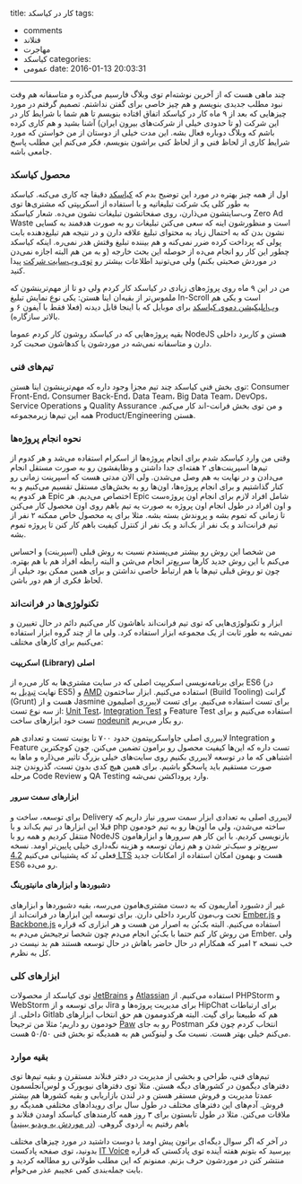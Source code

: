 title: کار در کیاسکد
tags:
  - comments
  - فنلاند
  - مهاجرت
  - کیاسکد
categories:
  - عمومی
date: 2016-01-13 20:03:31
---

چند ماهی هست که از آخرین نوشته‌ام توی وبلاگ فارسیم می‌گذره و متاسفانه هم وقت نبود مطلب جدیدی بنویسم و هم چیز خاصی برای گفتن نداشتم. تصمیم گرفتم در مورد چیزهایی که بعد از ۹ ماه کار در کیاسکد اتفاق افتاده بنویسم تا هم شما با شرایط کار در این شرکت (و تا حدودی خیلی از شرکت‌های بیرون ایران) آشنا بشید و هم کاری کرده باشم که وبلاگ دوباره فعال بشه. این مدت خیلی از دوستان از من خواستن که مورد شرایط کاری از لحاظ فنی و از لحاظ کنی براشون بنویسم، فکر می‌کنم این مطلب پاسخ جامعی باشه.

<!-- more -->

### محصول کیاسکد
اول از همه چیز بهتره در مورد این توضیح بدم که [کیاسکد](http://www.kiosked.com/advertisers) دقیقا چه کاری می‌کنه. کیاسکد به طور کلی یک شرکت تبلیغاتیه و با استفاده از اسکریپتی که مشتری‌ها توی وب‌سایتشون می‌ذارن، روی صفحاتشون تبلیغات نشون می‌ده. شعار کیاسکد Zero Ad Waste است و منظورشون اینه که سعی می‌کنن تبلیغات رو به صورت هدفمند به کسایی نشون بدن که به احتمال زیاد به محتوای تبلیغ علاقه دارن و در نتیجه هم تبلیغ‌دهنده بابت پولی که پرداخت کرده ضرر نمی‌کنه و هم بیننده تبلیغ وقتش هدر نمی‌ره. اینکه کیاسکد چطور این کار رو انجام می‌ده از حوصله این بحث خارجه (و به من هم البته اجازه نمی‌دن در موردش صحبتی بکنم) ولی می‌تونید اطلاعات بیشتر رو [توی وب‌سایت شرکت](http://www.kiosked.com/advertisers) پیدا کنید. 

من در این ۹ ماه روی پروژه‌های زیادی در کیاسکد کار کردم ولی دو تا از مهم‌ترینشون که ملموس‌تر از بقیه‌ان اینا هستن: یکی نوع نمایش تبلیغ In-Scroll است و یکی هم [وب‌اپلیکیشن دموی کیاسکد](http://demoapp.kiosked.com/) برای موبایل که با اینجا قابل دیدنه (فعلا فقط با آیفون ۶ و بالاتر سازگاره). 

بقیه پروژه‌هایی که در کیاسکد روشون کار کردم عموما NodeJS هستن و کاربرد داخلی دارن و متاسفانه نمی‌شه در موردشون یا کدهاشون صحبت کرد.

### تیم‌های فنی
توی بخش فنی کیاسکد چند تیم مجزا وجود داره که مهم‌ترینشون اینا هستن: ‌Consumer Front-End، Consumer Back-End، Data Team، Big Data Team، DevOps، Service Operations و Quality Assurance و من توی بخش فرانت-اند کار می‌کنم. همه این تیم‌ها زیرمجموعه Product/Engineering هستن.

### نحوه انجام پروژه‌ها
وقتی من وارد کیاسکد شدم برای انجام پروژه‌ها از اسکرام استفاده می‌شد و هر کدوم از تیم‌ها اسپرینت‌های ۲ هفته‌ای جدا داشتن و وظایفشون رو به صورت مستقل انجام می‌دادن و در نهایت به هم وصل می‌شدن. ولی الان مدتی هست که اسپرینت زمانی رو کنار گذاشتیم و برای انجام پروژه‌ها، اون‌ها رو به بخش‌های مستقل تقسیم می‌کنیم و به هر کدوم یه Epic اختصاص می‌دیم. هر Epic شامل افراد لازم برای انجام اون پروژه‌ست و اون افراد در طول انجام اون پروژه به صورت یه تیم باهم روی اون محصول کار می‌کنن تا زمانی که تموم بشه و پروندش بسته بشه. مثلا برای یه محصول خاص ممکنه ۲ نفر از تیم فرانت‌اند و یک نفر از بک‌اند و یک نفر از کنترل کیفیت باهم کار کنن تا پروژه تموم بشه.

من شخصا این روش رو بیشتر می‌پسندم نسبت به روش قبلی (اسپرینت) و احساس می‌کنم با این روش جدید کارها سریع‌تر انجام می‌شن و البته رابطه افراد هم با هم بهتره. چون تو روش قبلی تیم‌ها با هم ارتباط خاصی نداشتن و برای همین ممکن بود خیلی از لحاظ فکری از هم دور باشن.

### تکنولوژی‌ها در فرانت‌اند
ابزار و تکنولوژی‌هایی که توی تیم فرانت‌اند باهاشون کار می‌کنیم دائم در حال تغییرن و نمی‌شه به طور ثابت از یک مجموعه ابزار استفاده کرد. ولی ما از چند گروه ابزار استفاده می‌کنیم برای کارهای مختلف:

#### اسکریپت (Library) اصلی
برای برنامه‌نویسی اسکریپت اصلی که در سایت مشتری‌ها به کار می‌ره از ES6 (در نهایت [تبدیل](https://babeljs.io/) به ES5) و [AMD](https://github.com/perry-mitchell/lamd) استفاده می‌کنیم. ابزار ساختمون (Build Tooling) گرانت (Grunt) هست و از Jasmine برای تست استفاده می‌کنیم. برای تست لایبرری اصلیمون از سه نوع تست: [Unit Test](https://en.wikipedia.org/wiki/Unit_testing)، [Integration Test](https://en.wikipedia.org/wiki/Integration_testing) و Feature Test استفاده می‌کنیم و برای تست خود ابزارهای ساخت [nodeunit](https://github.com/caolan/nodeunit) رو بکار می‌بریم.

لایبرری اصلی جاواسکریپتمون حدود ۷۰۰ تا یونیت تست و تعدادی هم Integration و Feature تست داره که این‌ها کیفیت محصول رو برامون تضمین می‌کنن. چون کوچکترین اشتباهی که ما در توسعه لایبرری بکنیم روی سایت‌های خیلی بزرگ تاثیر می‌ذاره و ماها به صورت مستقیم باید پاسخگو باشیم. برای همین هیچ کدی بدون تست، گذروندن چند مرحله Code Review و QA Testing وارد پروداکشن نمی‌شه.

#### ابزارهای سمت سرور
برای توسعه، ساخت و Delivery لایبرری اصلی به تعدادی ابزار سمت سرور نیاز داریم که قبلا این ابزارها در تیم بک‌اند و با php ساخته می‌شدن، ولی ما اون‌ها رو به تیم خودمون منتقل کردیم و همه رو با NodeJS بازنویسی کردیم. با این کار هم سرورها و ابزارهامون سریع‌تر و سبک‌تر شدن و هم زمان توسعه و هزینه نگه‌داری خیلی پایین‌تر اومد. نسخه فعلی نُد که پشتیبانی می‌کنیم [4.2 LTS](https://nodejs.org/en/blog/release/v4.2.0/) هست و بهمون امکان استفاده از امکانات جدید ES6 رو می‌ده.

#### دشبوردها و ابزارهای مانیتورینگ
غیر از دشبورد آماریمون که به دست مشتری‌هامون می‌رسه، بقیه دشبوردها و ابزارهای تحت وب‌مون کاربرد داخلی دارن. برای توسعه این ابزارها در فرانت‌اند از [Ember.js](http://emberjs.com/) و [Backbone.js](http://backbonejs.org/) استفاده می‌کنیم. البته بک‌بُن به اصرار من هست و هر ابزاری که قراره من روش کار کنم حتما با بک‌بُن انجام می‌دم چون شخصا ترجیحش می‌دم به Ember. ولی خب نسخه ۲ امبر که همکارام در حال حاضر باهاش در حال توسعه هستند هم بد نیست در کل به نظرم.

### ابزارهای کلی
توی کیاسکد از محصولات [JetBrains](https://www.jetbrains.com/) و [Atlassian](https://www.atlassian.com/) استفاده می‌کنیم. از PHPStorm و WebStorm برای توسعه و از Jira برای مدیریت پروژه‌ها و HipChat برای ارتباطات داخلی. از Gitlab هم که طبیعتا برای گیت. البته هرکدوممون هم حق انتخاب ابزارهای خودمون رو داریم؛ مثلا من ترجیحا [Paw](https://itunes.apple.com/us/app/paw-http-rest-client/id584653203?mt=12) رو به جای Postman انتخاب کردم چون فکر می‌کنم خیلی بهتر هست. نسبت مک و لینوکس هم به همدیگه تو بخش فنی ۵۰/۵۰ هست.

### بقیه موارد
تیم‌های فنی، طراحی و بخشی از مدیریت در دفتر فنلاند مستقرن و بقیه تیم‌ها توی دفترهای دیگمون در کشورهای دیگه هستن. مثلا توی دفترهای نیویورک و لوس‌آنجلسمون عمدتا مدیریت و فروش مستقر هستن و در لندن بازاریابی و بقیه کشورها هم بیشتر فروش. آدم‌های این دفترهای مختلف در طول سال برای رویدادهای مختلفی همدیگه رو ملاقات می‌کنن. مثلا در طول تابستون برای ۳ روز همه کارمندهای کیاسکد اومدن فنلاند و باهم رفتیم یه اردوی گروهی. ([در موردش یه ویدیو ببینید](https://vimeo.com/140756637))

در آخر که اگر سوال دیگه‌ای براتون پیش اومد یا دوست داشتید در مورد چیزهای مختلف بدونید، توی صفحه پادکست [IT Voice](http://it-voice.ir/sallar/) بپرسید که بتونم هفته آینده توی پادکستی که قراره منتشر کنن در موردشون حرف بزنم. ممنونم که این مطلب طولانی رو مطالعه کردید و بابت جمله‌بندی کمی عجیبم عذر می‌خوام.
